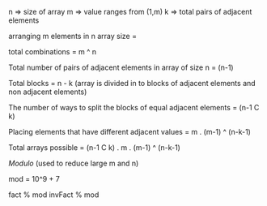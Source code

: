 
n => size of array
m => value ranges from (1,m)
k => total pairs of adjacent elements

arranging m elements in n array size =

total combinations = m ^ n


Total number of pairs of adjacent elements in array of size n = (n-1)

Total blocks = n - k (array is divided in to blocks of adjacent elements and non adjacent elements)

The number of ways to split the blocks of equal adjacent elements =  (n-1 C k) 

Placing elements that have different adjacent values = m . (m-1) ^ (n-k-1) 

Total arrays possible = (n-1 C k) . m . (m-1) ^ (n-k-1)


*Modulo* (used to reduce large m and n)

mod = 10^9 + 7

fact % mod
invFact % mod


